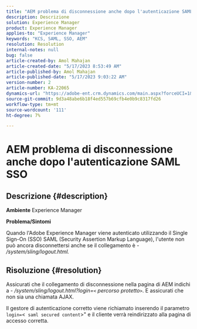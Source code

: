 ```yaml
---
title: "AEM problema di disconnessione anche dopo l'autenticazione SAML SSO"
description: Descrizione
solution: Experience Manager
product: Experience Manager
applies-to: "Experience Manager"
keywords: "KCS, SAML, SSO, AEM"
resolution: Resolution
internal-notes: null
bug: false
article-created-by: Amol Mahajan
article-created-date: "5/17/2023 8:53:49 AM"
article-published-by: Amol Mahajan
article-published-date: "5/17/2023 9:03:22 AM"
version-number: 2
article-number: KA-22065
dynamics-url: "https://adobe-ent.crm.dynamics.com/main.aspx?forceUCI=1&pagetype=entityrecord&etn=knowledgearticle&id=35968450-90f4-ed11-8848-6045bd006d92"
source-git-commit: 9d3a48abe6b18f4ed557b69cfb4e0b9c8317fd26
workflow-type: tm+mt
source-wordcount: '111'
ht-degree: 7%

---
```


# AEM problema di disconnessione anche dopo l&#39;autenticazione SAML SSO

## Descrizione {#description}

<b>Ambiente</b>
Experience Manager

<b>Problema/Sintomi</b>

Quando l&#39;Adobe Experience Manager viene autenticato utilizzando il Single Sign-On (SSO) SAML (Security Assertion Markup Language), l&#39;utente non può ancora disconnettersi anche se il collegamento è - */system/sling/logout.html.*


## Risoluzione {#resolution}


Assicurati che il collegamento di disconnessione nella pagina di AEM indichi a - */system/sling/logout.html?login=`<` percorso protetto`>`*. E assicurati che non sia una chiamata AJAX.

Il gestore di autenticazione corretto viene richiamato inserendo il parametro `login=`&lt;` saml secured content`>&quot; e il cliente verrà reindirizzato alla pagina di accesso corretta.

